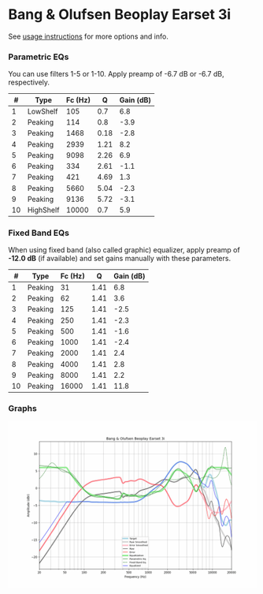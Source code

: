 # Bang & Olufsen Beoplay Earset 3i
See [usage instructions](https://github.com/jaakkopasanen/AutoEq#usage) for more options and info.

### Parametric EQs
You can use filters 1-5 or 1-10. Apply preamp of -6.7 dB or -6.7 dB, respectively.

|   # | Type      |   Fc (Hz) |    Q |   Gain (dB) |
|-----|-----------|-----------|------|-------------|
|   1 | LowShelf  |       105 | 0.7  |         6.8 |
|   2 | Peaking   |       114 | 0.8  |        -3.9 |
|   3 | Peaking   |      1468 | 0.18 |        -2.8 |
|   4 | Peaking   |      2939 | 1.21 |         8.2 |
|   5 | Peaking   |      9098 | 2.26 |         6.9 |
|   6 | Peaking   |       334 | 2.61 |        -1.1 |
|   7 | Peaking   |       421 | 4.69 |         1.3 |
|   8 | Peaking   |      5660 | 5.04 |        -2.3 |
|   9 | Peaking   |      9136 | 5.72 |        -3.1 |
|  10 | HighShelf |     10000 | 0.7  |         5.9 |

### Fixed Band EQs
When using fixed band (also called graphic) equalizer, apply preamp of **-12.0 dB** (if available) and set gains manually with these parameters.

|   # | Type    |   Fc (Hz) |    Q |   Gain (dB) |
|-----|---------|-----------|------|-------------|
|   1 | Peaking |        31 | 1.41 |         6.8 |
|   2 | Peaking |        62 | 1.41 |         3.6 |
|   3 | Peaking |       125 | 1.41 |        -2.5 |
|   4 | Peaking |       250 | 1.41 |        -2.3 |
|   5 | Peaking |       500 | 1.41 |        -1.6 |
|   6 | Peaking |      1000 | 1.41 |        -2.4 |
|   7 | Peaking |      2000 | 1.41 |         2.4 |
|   8 | Peaking |      4000 | 1.41 |         2.8 |
|   9 | Peaking |      8000 | 1.41 |         2.2 |
|  10 | Peaking |     16000 | 1.41 |        11.8 |

### Graphs
![](./Bang%20&%20Olufsen%20Beoplay%20Earset%203i.png)

